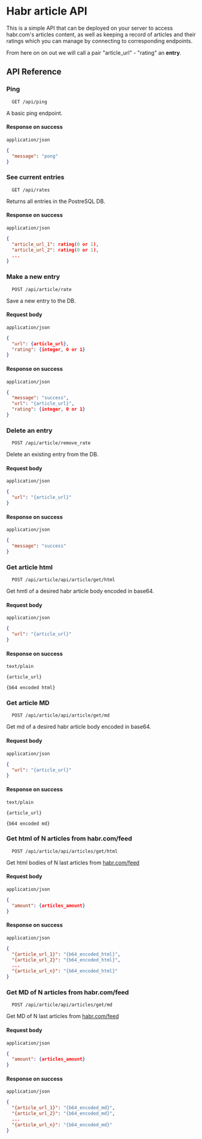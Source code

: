 # Habr article API

This is a simple API that can be deployed on your server to access habr.com's articles content, as well as keeping a record of articles and their ratings which you can manage by connecting to corresponding endpoints.

From here on on out we will call a pair "article_url" - "rating" an **entry**.

## API Reference




### Ping

```http
  GET /api/ping
```

A basic ping endpoint.

#### Response on success

`application/json`
```json
{
  "message": "pong"
}
```



### See current entries


```http
  GET /api/rates
```

Returns all entries in the PostreSQL DB.

#### Response on success

`application/json`
```json
{
  "article_url_1": rating(0 or 1),
  "article_url_2": rating(0 or 1),
  ...
}
```



### Make a new entry


```http
  POST /api/article/rate
```

Save a new entry to the DB.

#### Request body

`application/json`
```json
{
  "url": {article_url},
  "rating": {integer, 0 or 1}
}
```


#### Response on success

`application/json`
```json
{
  "message": "success",
  "url": "{article_url}",
  "rating": {integer, 0 or 1}
}
```



### Delete an entry


```http
  POST /api/article/remove_rate
```

Delete an existing entry from the DB.

#### Request body

`application/json`
```json
{
  "url": "{article_url}"
}
```


#### Response on success

`application/json`
```json
{
  "message": "success"
}
```





### Get article html

```http
  POST /api/article/api/article/get/html
```

Get hmtl of a desired habr article body encoded in base64.

#### Request body

`application/json`
```json
{
  "url": "{article_url}"
}
```

#### Response on success

`text/plain`
```
{article_url}

{b64 encoded html}
```





### Get article MD

```http
  POST /api/article/api/article/get/md
```

Get md of a desired habr article body encoded in base64.

#### Request body

`application/json`
```json
{
  "url": "{article_url}"
}
```

#### Response on success

`text/plain`
```
{article_url}

{b64 encoded md}
```





### Get html of N articles from habr.com/feed

```http
  POST /api/article/api/articles/get/html
```

Get html bodies of N last articles from [habr.com/feed](habr.com/feed)

#### Request body

`application/json`
```json
{
  "amount": {articles_amount}
}
```

#### Response on success

`application/json`
```json
{
  "{article_url_1}": "{b64_encoded_html}",
  "{article_url_2}": "{b64_encoded_html}",
  ...
  "{article_url_n}": "{b64_encoded_html}"
}
```





### Get MD of N articles from habr.com/feed

```http
  POST /api/article/api/articles/get/md
```

Get MD of N last articles from [habr.com/feed](habr.com/feed)

#### Request body

`application/json`
```json
{
  "amount": {articles_amount}
}
```

#### Response on success

`application/json`
```json
{
  "{article_url_1}": "{b64_encoded_md}",
  "{article_url_2}": "{b64_encoded_md}",
  ...
  "{article_url_n}": "{b64_encoded_md}"
}
```